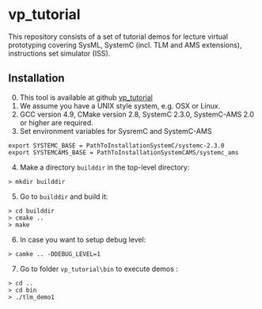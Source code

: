 # vp_tutorial
This repository consists of a set of tutorial demos for lecture virtual prototyping covering SysML, SystemC (incl. TLM and AMS extensions), instructions set simulator (ISS).  

## Installation 
0. This tool is available at github [vp_tutorial](https://github.com/panxiao-tech/vp_tutorial)
1. We assume you have a UNIX style system, e.g. OSX or Linux.
2. GCC version 4.9, CMake version 2.8, SystemC 2.3.0, SystemC-AMS 2.0 or higher are required.
3.  Set environment variables for SysremC and SystemC-AMS
  ```shell
  export SYSTEMC_BASE = PathToInstallationSystemC/systemc-2.3.0
  export SYSTEMCAMS_BASE = PathToInstallationSystemCAMS/systemc_ams
  ```
4. Make a directory `builddir` in the top-level directory:
```shell
> mkdir builddir
```
5. Go to `builddir` and build it:
```shell
> cd builddir
> cmake ..
> make
```
6. In case you want to setup debug level: 
```shell
> camke .. -DDEBUG_LEVEL=1
```
7. Go to folder `vp_tutorial\bin` to execute demos :
```shell
> cd ..
> cd bin
> ./tlm_demo1 
```
